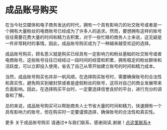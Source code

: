 # 成品账号购买

在当今社交媒体和电子商务发达的时代，拥有一个具有影响力的社交账号或者是一个拥有大量粉丝的电商账号已经成为了许多人的追求。然而，要想拥有这样的账号往往需要花费大量的时间和精力去积累，对于一些忙碌的商务人士来说，这无疑是一件非常耗时的事情。因此，成品账号购买成为了一种越来越受欢迎的选择。

成品账号购买，顾名思义就是购买已经具有一定影响力和粉丝基础的社交账号或者电商账号。这些账号往往已经经过一段时间的经营和积累，拥有稳定的粉丝群体和活跃度，可以立即投入使用，省去了自己从零开始建立账号的时间和精力成本。

当然，成品账号购买也并非一帆风顺。在选择购买账号时，需要确保账号的合法性和真实性，避免购买到被封禁或者是虚假粉丝的账号，这将对自己的商业发展带来负面影响。因此，在选择购买平台时，一定要选择信誉良好的平台，进行充分的调查和了解。

总的来说，成品账号购买可以帮助商务人士节省大量的时间和精力，快速拥有一个具有影响力的账号，但在购买时一定要谨慎选择，确保账号的合法性和真实性。

更多 关于成品账号购买 请通过✈与我们联系，感谢阅读,谢谢！[点这里联系✈](https://ws.k02.cc)